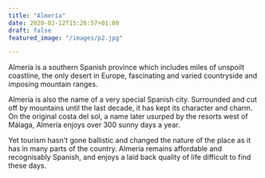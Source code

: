 ```yaml
---
title: "Almería"
date: 2020-02-12T15:26:57+01:00
draft: false
featured_image: "/images/p2.jpg"

---
```


Almería is a southern Spanish province which includes miles of unspoilt coastline, the only desert in Europe, fascinating and varied countryside and imposing mountain ranges.

Almería is also the name of a very special Spanish city.  Surrounded and cut off by mountains until the last decade, it has kept its character and charm.  On the original costa del sol, a name later usurped by the resorts west of Málaga, Almería enjoys over 300 sunny days a year.  

Yet tourism hasn't gone ballistic and changed the nature of the place as it has in many parts of the country. Almería remains affordable and recognisably Spanish, and enjoys a laid back quality of life difficult to find these days.
